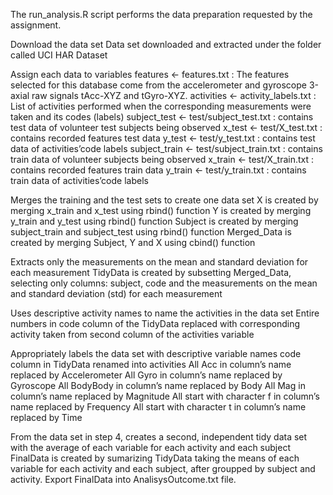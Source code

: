 The run_analysis.R script performs the data preparation requested by the assignment.

Download the data set
Data set downloaded and extracted under the folder called UCI HAR Dataset

Assign each data to variables
features <- features.txt : The features selected for this database come from the accelerometer and gyroscope 3-axial raw signals tAcc-XYZ and tGyro-XYZ.
activities <- activity_labels.txt : List of activities performed when the corresponding measurements were taken and its codes (labels)
subject_test <- test/subject_test.txt : contains test data of volunteer test subjects being observed
x_test <- test/X_test.txt : contains recorded features test data
y_test <- test/y_test.txt : contains test data of activities’code labels
subject_train <- test/subject_train.txt : contains train data of volunteer subjects being observed
x_train <- test/X_train.txt : contains recorded features train data
y_train <- test/y_train.txt : contains train data of activities’code labels

Merges the training and the test sets to create one data set
X  is created by merging x_train and x_test using rbind() function
Y  is created by merging y_train and y_test using rbind() function
Subject is created by merging subject_train and subject_test using rbind() function
Merged_Data is created by merging Subject, Y and X using cbind() function

Extracts only the measurements on the mean and standard deviation for each measurement
TidyData is created by subsetting Merged_Data, selecting only columns: subject, code and the measurements on the mean and standard deviation (std) for each measurement

Uses descriptive activity names to name the activities in the data set
Entire numbers in code column of the TidyData replaced with corresponding activity taken from second column of the activities variable

Appropriately labels the data set with descriptive variable names
code column in TidyData renamed into activities
All Acc in column’s name replaced by Accelerometer
All Gyro in column’s name replaced by Gyroscope
All BodyBody in column’s name replaced by Body
All Mag in column’s name replaced by Magnitude
All start with character f in column’s name replaced by Frequency
All start with character t in column’s name replaced by Time

From the data set in step 4, creates a second, independent tidy data set with the average of each variable for each activity and each subject
FinalData is created by sumarizing TidyData taking the means of each variable for each activity and each subject, after groupped by subject and activity.
Export FinalData into AnalisysOutcome.txt file.